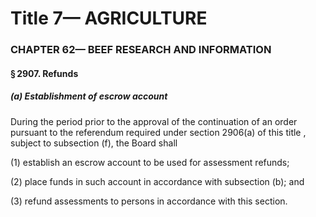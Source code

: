 
# Title 7— AGRICULTURE
### CHAPTER 62— BEEF RESEARCH AND INFORMATION
#### § 2907. Refunds
##### (a) Establishment of escrow account

During the period prior to the approval of the continuation of an order pursuant to the referendum required under section 2906(a) of this title , subject to subsection (f), the Board shall

(1) establish an escrow account to be used for assessment refunds;

(2) place funds in such account in accordance with subsection (b); and

(3) refund assessments to persons in accordance with this section.
